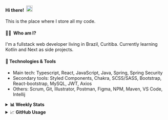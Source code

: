 #### Hi there!&nbsp;&nbsp;<img src="https://media.giphy.com/media/hvRJCLFzcasrR4ia7z/giphy.gif" width="20px">
This is the place where I store all my code.

#### 👨‍💻 &nbsp;Who am I?
I'm a fullstack web developer living in Brazil, Curitiba. Currently learning Kotlin and Next as side projects.

#### 🔧&nbsp;Technologies & Tools
- Main tech: Typescript, React, JavaScript, Java, Spring, Spring Security </br>
- Secondary tools: Styled Components, Chakra, SCSS/SASS, Bootstrap, React-bootstrap, MySQL, JWT, Axios </br>
- Others: Scrum, Git, Illustrator, Postman, Figma, NPM, Maven, VS Code, Intellij </br> 


<details>
  <summary><b> 📊&nbsp;Weekly Stats</b></summary>
<!--START_SECTION:waka-->

```text
TypeScript   12 hrs 25 mins  ██████████████████████▒░░   89.73 %
JavaScript   39 mins         █▒░░░░░░░░░░░░░░░░░░░░░░░   04.79 %
JSON         27 mins         ▓░░░░░░░░░░░░░░░░░░░░░░░░   03.25 %
Kotlin       8 mins          ▒░░░░░░░░░░░░░░░░░░░░░░░░   01.08 %
CSS          3 mins          ░░░░░░░░░░░░░░░░░░░░░░░░░   00.44 %
Bash         3 mins          ░░░░░░░░░░░░░░░░░░░░░░░░░   00.40 %
```

<!--END_SECTION:waka-->
</details>

<details>
  <summary>&#x1f4c8;<b> GitHub Usage</b></summary>
  
[![Top Langs](https://github-readme-stats.vercel.app/api/top-langs/?username=gxlpes&&langs_count=9&layout=compact)](https://github.com/anuraghazra/github-readme-stats)

</details>
